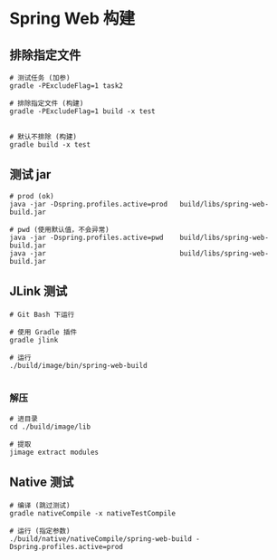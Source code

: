 # Spring Web 构建


## 排除指定文件
```shell
# 测试任务 (加参)
gradle -PExcludeFlag=1 task2

# 排除指定文件 (构建)
gradle -PExcludeFlag=1 build -x test


# 默认不排除 (构建)
gradle build -x test
```


## 测试 jar
```shell
# prod (ok)
java -jar -Dspring.profiles.active=prod   build/libs/spring-web-build.jar

# pwd (使用默认值，不会异常)
java -jar -Dspring.profiles.active=pwd    build/libs/spring-web-build.jar
java -jar                                 build/libs/spring-web-build.jar
```


## JLink 测试
```shell
# Git Bash 下运行

# 使用 Gradle 插件
gradle jlink

# 运行
./build/image/bin/spring-web-build


```

### 解压
```shell
# 进目录
cd ./build/image/lib

# 提取
jimage extract modules
```


## Native 测试
```shell
# 编译 (跳过测试)
gradle nativeCompile -x nativeTestCompile

# 运行 (指定参数)
./build/native/nativeCompile/spring-web-build -Dspring.profiles.active=prod
```